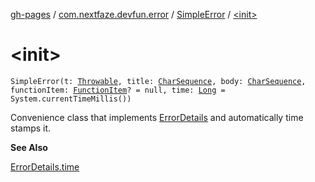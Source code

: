 [gh-pages](../../index.md) / [com.nextfaze.devfun.error](../index.md) / [SimpleError](index.md) / [&lt;init&gt;](./-init-.md)

# &lt;init&gt;

`SimpleError(t: `[`Throwable`](https://kotlinlang.org/api/latest/jvm/stdlib/kotlin/-throwable/index.html)`, title: `[`CharSequence`](https://kotlinlang.org/api/latest/jvm/stdlib/kotlin/-char-sequence/index.html)`, body: `[`CharSequence`](https://kotlinlang.org/api/latest/jvm/stdlib/kotlin/-char-sequence/index.html)`, functionItem: `[`FunctionItem`](../../com.nextfaze.devfun.core/-function-item/index.md)`? = null, time: `[`Long`](https://kotlinlang.org/api/latest/jvm/stdlib/kotlin/-long/index.html)` = System.currentTimeMillis())`

Convenience class that implements [ErrorDetails](../-error-details/index.md) and automatically time stamps it.

**See Also**

[ErrorDetails.time](../-error-details/time.md)

